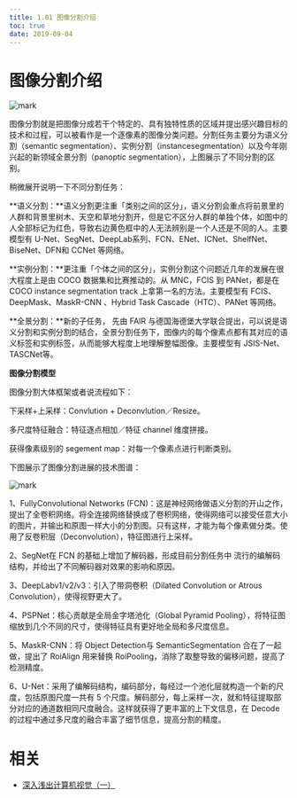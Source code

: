 ```yaml
---
title: 1.01 图像分割介绍
toc: true
date: 2019-09-04
---
```

# 图像分割介绍

![mark](http://images.iterate.site/blog/image/20190903/sphnGXJQcQac.png?imageslim)


图像分割就是把图像分成若干个特定的、具有独特性质的区域并提出感兴趣目标的技术和过程，可以被看作是一个逐像素的图像分类问题。分割任务主要分为语义分割（semantic segmentation）、实例分割（instancesegmentation）以及今年刚兴起的新领域全景分割（panoptic segmentation），上图展示了不同分割的区别。

稍微展开说明一下不同分割任务：

**语义分割：**语义分割更注重「类别之间的区分」，语义分割会重点将前景里的人群和背景里树木、天空和草地分割开，但是它不区分人群的单独个体，如图中的人全部标记为红色，导致右边黄色框中的人无法辨别是一个人还是不同的人。主要模型有 U-Net、SegNet、DeepLab系列、FCN、ENet、ICNet、ShelfNet、BiseNet、DFN和 CCNet 等网络。

**实例分割：**更注重「个体之间的区分」，实例分割这个问题近几年的发展在很大程度上是由 COCO 数据集和比赛推动的。从 MNC，FCIS 到 PANet，都是在 COCO instance segmentation track 上拿第一名的方法。主要模型有 FCIS、DeepMask、MaskR-CNN 、Hybrid Task Cascade（HTC）、PANet 等网络。

**全景分割：**新的子任务， 先由 FAIR 与德国海德堡大学联合提出，可以说是语义分割和实例分割的结合，全景分割任务下，图像内的每个像素点都有其对应的语义标签和实例标签，从而能够大程度上地理解整幅图像。主要模型有 JSIS-Net、TASCNet等。

**图像分割模型**

图像分割大体框架或者说流程如下：

下采样+上采样：Convlution + Deconvlution／Resize。

多尺度特征融合：特征逐点相加／特征 channel 维度拼接。

获得像素级别的 segement map：对每一个像素点进行判断类别。

下图展示了图像分割进展的技术图谱：

![mark](http://images.iterate.site/blog/image/20190903/iqGGNUa9BBTq.png?imageslim)


1、FullyConvolutional Networks (FCN)：这是神经网络做语义分割的开山之作，提出了全卷积网络。将全连接网络替换成了卷积网络，使得网络可以接受任意大小的图片，并输出和原图一样大小的分割图。只有这样，才能为每个像素做分类。使用了反卷积层（Deconvolution），特征图进行上采样。

2、SegNet在 FCN 的基础上增加了解码器，形成目前分割任务中 流行的编解码结构，并给出了不同解码器对效果的影响和原因。

3、DeepLabv1/v2/v3：引入了带洞卷积（Dilated Convolution or Atrous Convolution），使得视野更大了。

4、PSPNet：核心贡献是全局金字塔池化（Global Pyramid Pooling），将特征图缩放到几个不同的尺寸，使得特征具有更好地全局和多尺度信息。

5、MaskR-CNN：将 Object Detection与 SemanticSegmentation 合在了一起做，提出了 RoiAlign 用来替换 RoiPooling，消除了取整导致的偏移问题，提高了检测精度。

6、U-Net：采用了编解码结构，编码部分，每经过一个池化层就构造一个新的尺度，包括原图尺度一共有 5 个尺度。解码部分，每上采样一次，就和特征提取部分对应的通道数相同尺度融合。这样就获得了更丰富的上下文信息，在 Decode 的过程中通过多尺度的融合丰富了细节信息，提高分割的精度。



# 相关

- [深入浅出计算机视觉（一）](https://juejin.im/post/5d147c526fb9a07ed136e6e6)
